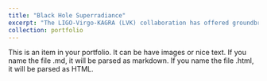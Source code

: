 ```yaml
---
title: "Black Hole Superradiance"
excerpt: "The LIGO-Virgo-KAGRA (LVK) collaboration has offered groundbreaking insights into black holes (BHs), which are central to modern physics serving as unique laboratories for studying the universe. A key aspect of rotating BHs is their interaction with ultralight bosons, such as axions, promising candidates for dark matter. Through the phenomenon of superradiance, axions can extract energy and angular momentum from black holes, forming dense clouds around them. This structure, akin to an electron in a hydrogen atom, is termed as “gravitational atom (GA)”. Superradiance phenomena can produce observable signatures in the electromagnetic or gravitational wave (GW) spectrum. It gives unique predictions in the binary black hole (BBH) coalescence which can be possibly observed by LVK collaboration. Furthermore, the spectrum of the “gravitational atom” opens a window to study spacetime dynamics near rotating black holes, furthering our understanding of general relativity under near-extreme conditions. <br/><img src='/images/500x300.png'>"
collection: portfolio
---
```


This is an item in your portfolio. It can be have images or nice text. If you name the file .md, it will be parsed as markdown. If you name the file .html, it will be parsed as HTML. 
